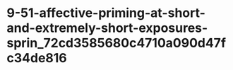 # 9-51-affective-priming-at-short-and-extremely-short-exposures-sprin_72cd3585680c4710a090d47fc34de816